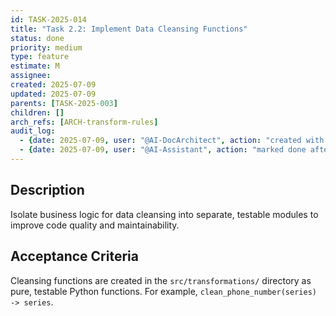 ```yaml
---
id: TASK-2025-014
title: "Task 2.2: Implement Data Cleansing Functions"
status: done
priority: medium
type: feature
estimate: M
assignee: 
created: 2025-07-09
updated: 2025-07-09
parents: [TASK-2025-003]
children: []
arch_refs: [ARCH-transform-rules]
audit_log:
  - {date: 2025-07-09, user: "@AI-DocArchitect", action: "created with status backlog"}
  - {date: 2025-07-09, user: "@AI-Assistant", action: "marked done after implementing cleansing functions in src/transformations/cleansing.py"}
---
```

## Description
Isolate business logic for data cleansing into separate, testable modules to improve code quality and maintainability.

## Acceptance Criteria
Cleansing functions are created in the `src/transformations/` directory as pure, testable Python functions. For example, `clean_phone_number(series) -> series`. 